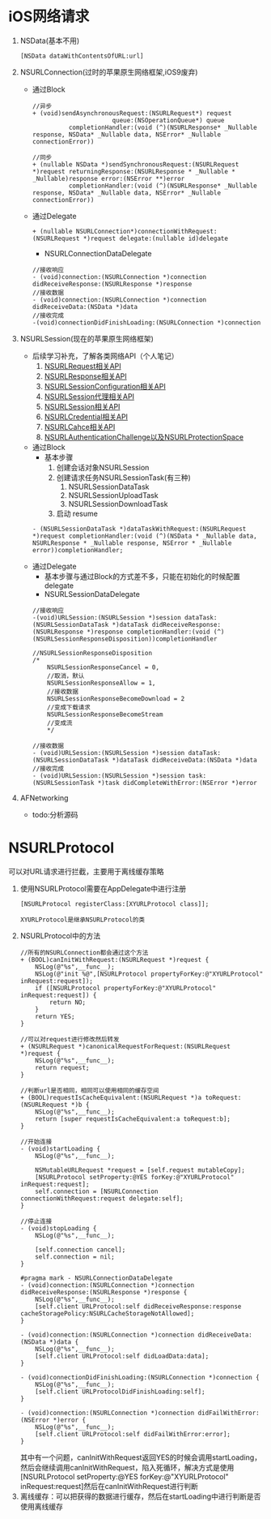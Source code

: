 # iOS网络请求
1. NSData(基本不用)
   ```
   [NSData dataWithContentsOfURL:url]
   ```
2. NSURLConnection(过时的苹果原生网络框架,iOS9废弃)
    * 通过Block
       ```
       //异步
       + (void)sendAsynchronousRequest:(NSURLRequest*) request
                             queue:(NSOperationQueue*) queue
                 completionHandler:(void (^)(NSURLResponse* _Nullable response, NSData* _Nullable data, NSError* _Nullable connectionError))
                 
       //同步
       + (nullable NSData *)sendSynchronousRequest:(NSURLRequest *)request returningResponse:(NSURLResponse * _Nullable * _Nullable)response error:(NSError **)error
                 completionHandler:(void (^)(NSURLResponse* _Nullable response, NSData* _Nullable data, NSError* _Nullable connectionError))
       ```
    * 通过Delegate
       ```
       + (nullable NSURLConnection*)connectionWithRequest:(NSURLRequest *)request delegate:(nullable id)delegate
       ```
       * NSURLConnectionDataDelegate
       ```
       //接收响应
       - (void)connection:(NSURLConnection *)connection didReceiveResponse:(NSURLResponse *)response
       //接收数据
       - (void)connection:(NSURLConnection *)connection didReceiveData:(NSData *)data
       //接收完成
       -(void)connectionDidFinishLoading:(NSURLConnection *)connection
       ```

3. NSURLSession(现在的苹果原生网络框架)
    * 后续学习补充，了解各类网络API（个人笔记）
        1. [NSURLRequest相关API](https://github.com/cxyer/iOSNote/wiki/NSURLRequest%E7%9B%B8%E5%85%B3API)
        1. [NSURLResponse相关API](https://github.com/cxyer/iOSNote/wiki/NSURLResponse%E7%9B%B8%E5%85%B3API)
        1. [NSURLSessionConfiguration相关API](https://github.com/cxyer/iOSNote/wiki/NSURLSessionConfiguration%E7%9B%B8%E5%85%B3API)
        1. [NSURLSession代理相关API](https://github.com/cxyer/iOSNote/wiki/NSURLSession%E4%BB%A3%E7%90%86%E7%9B%B8%E5%85%B3API)
        1. [NSURLSession相关API](https://github.com/cxyer/iOSNote/wiki/NSURLSession%E7%9B%B8%E5%85%B3API)
        1. [NSURLCredential相关API
        ](https://github.com/cxyer/iOSNote/wiki/NSURLCredential%E7%9B%B8%E5%85%B3API)
        1. [NSURLCahce相关API](https://github.com/cxyer/iOSNote/wiki/NSURLCahce%E7%9B%B8%E5%85%B3API)
        1. [NSURLAuthenticationChallenge以及NSURLProtectionSpace](https://github.com/cxyer/iOSNote/wiki/NSURLAuthenticationChallenge%E4%BB%A5%E5%8F%8ANSURLProtectionSpace)
    * 通过Block
        * 基本步骤
            1. 创建会话对象NSURLSession
            2. 创建请求任务NSURLSessionTask(有三种)
               1. NSURLSessionDataTask
               2. NSURLSessionUploadTask
               3. NSURLSessionDownloadTask
            3. 启动 resume
       ```
       - (NSURLSessionDataTask *)dataTaskWithRequest:(NSURLRequest *)request completionHandler:(void (^)(NSData * _Nullable data, NSURLResponse * _Nullable response, NSError * _Nullable error))completionHandler;
       ```
    * 通过Delegate
        * 基本步骤与通过Block的方式差不多，只能在初始化的时候配置delegate
        * NSURLSessionDataDelegate
        ```
        //接收响应
        -(void)URLSession:(NSURLSession *)session dataTask:(NSURLSessionDataTask *)dataTask didReceiveResponse:(NSURLResponse *)response completionHandler:(void (^)(NSURLSessionResponseDisposition))completionHandler

        //NSURLSessionResponseDisposition
        /*
            NSURLSessionResponseCancel = 0,
            //取消，默认
            NSURLSessionResponseAllow = 1,
            //接收数据
            NSURLSessionResponseBecomeDownload = 2
            //变成下载请求
            NSURLSessionResponseBecomeStream
            //变成流
            */

        //接收数据
        - (void)URLSession:(NSURLSession *)session dataTask:(NSURLSessionDataTask *)dataTask didReceiveData:(NSData *)data
        //接收完成
        - (void)URLSession:(NSURLSession *)session task:(NSURLSessionTask *)task didCompleteWithError:(NSError *)error
        ```

4. AFNetworking
    * todo:分析源码

# NSURLProtocol
可以对URL请求进行拦截，主要用于离线缓存策略
1. 使用NSURLProtocol需要在AppDelegate中进行注册
    ```
    [NSURLProtocol registerClass:[XYURLProtocol class]];

    XYURLProtocol是继承NSURLProtocol的类
    ```
2. NSURLProtocol中的方法
    ```
    //所有的NSURLConnection都会通过这个方法
    + (BOOL)canInitWithRequest:(NSURLRequest *)request {
        NSLog(@"%s",__func__);
        NSLog(@"init %@",[NSURLProtocol propertyForKey:@"XYURLProtocol" inRequest:request]);
        if ([NSURLProtocol propertyForKey:@"XYURLProtocol" inRequest:request]) {
            return NO;
        }
        return YES;
    }

    //可以对request进行修改然后转发
    + (NSURLRequest *)canonicalRequestForRequest:(NSURLRequest *)request {
        NSLog(@"%s",__func__);
        return request;
    }

    //判断url是否相同，相同可以使用相同的缓存空间
    + (BOOL)requestIsCacheEquivalent:(NSURLRequest *)a toRequest:(NSURLRequest *)b {
        NSLog(@"%s",__func__);
        return [super requestIsCacheEquivalent:a toRequest:b];
    }

    //开始连接
    - (void)startLoading {
        NSLog(@"%s",__func__);
        
        NSMutableURLRequest *request = [self.request mutableCopy];
        [NSURLProtocol setProperty:@YES forKey:@"XYURLProtocol" inRequest:request];
        self.connection = [NSURLConnection connectionWithRequest:request delegate:self];
    }

    //停止连接
    - (void)stopLoading {
        NSLog(@"%s",__func__);
        
        [self.connection cancel];
        self.connection = nil;
    }

    #pragma mark - NSURLConnectionDataDelegate
    - (void)connection:(NSURLConnection *)connection didReceiveResponse:(NSURLResponse *)response {
        NSLog(@"%s",__func__);
        [self.client URLProtocol:self didReceiveResponse:response cacheStoragePolicy:NSURLCacheStorageNotAllowed];
    }

    - (void)connection:(NSURLConnection *)connection didReceiveData:(NSData *)data {
        NSLog(@"%s",__func__);
        [self.client URLProtocol:self didLoadData:data];
    }

    - (void)connectionDidFinishLoading:(NSURLConnection *)connection {
        NSLog(@"%s",__func__);
        [self.client URLProtocolDidFinishLoading:self];
    }

    - (void)connection:(NSURLConnection *)connection didFailWithError:(NSError *)error {
        NSLog(@"%s",__func__);
        [self.client URLProtocol:self didFailWithError:error];
    }
    ```
    其中有一个问题，canInitWithRequest返回YES的时候会调用startLoading，然后会继续调用canInitWithRequest，陷入死循环，解决方式是使用[NSURLProtocol setProperty:@YES forKey:@"XYURLProtocol" inRequest:request]然后在canInitWithRequest进行判断
3. 离线缓存：可以把获得的数据进行缓存，然后在startLoading中进行判断是否使用离线缓存
